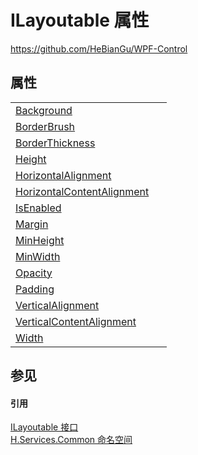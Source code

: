 # ILayoutable 属性
https://github.com/HeBianGu/WPF-Control



## 属性
<table>
<tr>
<td><a href="0a2bfc04-a0d1-11c4-928b-a0653a61fa77">Background</a></td>
<td> </td></tr>
<tr>
<td><a href="69aec2c3-6f51-1ac6-7cbf-dc302af6552b">BorderBrush</a></td>
<td> </td></tr>
<tr>
<td><a href="58ff4b8e-8c37-aac9-c7bd-cf39da2ea0a5">BorderThickness</a></td>
<td> </td></tr>
<tr>
<td><a href="a73294af-a337-2295-6e9d-ef9f69613540">Height</a></td>
<td> </td></tr>
<tr>
<td><a href="b428a892-a3d7-0a50-a952-4afa5653ec62">HorizontalAlignment</a></td>
<td> </td></tr>
<tr>
<td><a href="8dff1b5c-8ed4-0d5b-116c-33f30b3d39d4">HorizontalContentAlignment</a></td>
<td> </td></tr>
<tr>
<td><a href="c735a80a-af35-b805-1a54-32f4f222516d">IsEnabled</a></td>
<td> </td></tr>
<tr>
<td><a href="7e930706-b641-7e9e-f7bc-b0c64dc9a3bf">Margin</a></td>
<td> </td></tr>
<tr>
<td><a href="27ac9654-9f4d-e1c8-254d-44fd7b3a3827">MinHeight</a></td>
<td> </td></tr>
<tr>
<td><a href="b3073652-918b-9eca-183d-9cbe0a95a194">MinWidth</a></td>
<td> </td></tr>
<tr>
<td><a href="3b7283e6-a8dc-92d9-c573-d73c5a7e9503">Opacity</a></td>
<td> </td></tr>
<tr>
<td><a href="64bef42e-806b-829a-d446-b86afb70f8b1">Padding</a></td>
<td> </td></tr>
<tr>
<td><a href="99eb8f2e-0da7-db15-037e-b245358712dc">VerticalAlignment</a></td>
<td> </td></tr>
<tr>
<td><a href="b20a258a-1437-e3ba-6637-761cc92f1019">VerticalContentAlignment</a></td>
<td> </td></tr>
<tr>
<td><a href="a0d9054c-a1ca-134a-8a93-ed03c09ebf69">Width</a></td>
<td> </td></tr>
</table>

## 参见


#### 引用
<a href="44511371-ac58-7abc-7312-9c2021f5d81e">ILayoutable 接口</a>  
<a href="b9cdd84f-6623-a51a-f53b-465103ced202">H.Services.Common 命名空间</a>  
